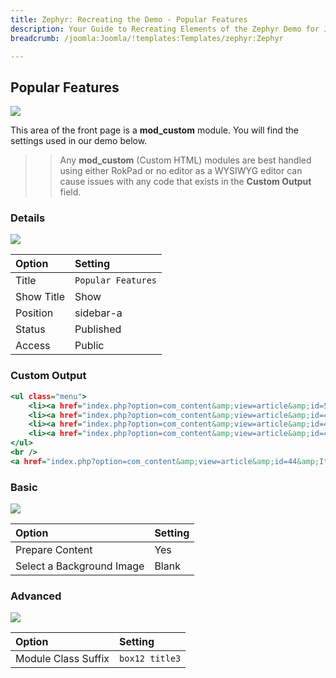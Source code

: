 ```yaml
---
title: Zephyr: Recreating the Demo - Popular Features
description: Your Guide to Recreating Elements of the Zephyr Demo for Joomla
breadcrumb: /joomla:Joomla/!templates:Templates/zephyr:Zephyr

---
```


Popular Features
-----

![][demo]

This area of the front page is a **mod_custom** module. You will find the settings used in our demo below.

>> Any **mod_custom** (Custom HTML) modules are best handled using either RokPad or no editor as a WYSIWYG editor can cause issues with any code that exists in the **Custom Output** field.

### Details

![][demo2]

| Option     | Setting            |
| :--------- | :----------------- |
| Title      | `Popular Features` |
| Show Title | Show               |
| Position   | sidebar-a          |
| Status     | Published          |
| Access     | Public             |

### Custom Output

~~~ .html
<ul class="menu">
    <li><a href="index.php?option=com_content&amp;view=article&amp;id=50&amp;Itemid=128">New RokStories Style</a></li>  
    <li><a href="index.php?option=com_content&amp;view=article&amp;id=45&amp;Itemid=121">RTL Support</a></li>
    <li><a href="index.php?option=com_content&amp;view=article&amp;id=45&amp;Itemid=121">iPhone Compatible</a></li>
    <li><a href="index.php?option=com_content&amp;view=article&amp;id=45&amp;Itemid=121">Smart Loading</a></li> 
</ul>
<br />
<a href="index.php?option=com_content&amp;view=article&amp;id=44&amp;Itemid=111" class="readon"><span>More Features</span></a>
~~~

### Basic

![][demo3]

| Option                    | Setting |  
| :------------------------ | :------ |  
| Prepare Content           | Yes     |  
| Select a Background Image | Blank   |

### Advanced

![][demo4]

| Option              | Setting        |  
| :------------------ | :------------- |  
| Module Class Suffix | `box12 title3` |   

[demo]: assets/demo_2.jpeg
[demo2]: assets/demo_2a.jpeg
[demo3]: assets/demo_2b.jpeg
[demo4]: assets/demo_2c.jpeg
